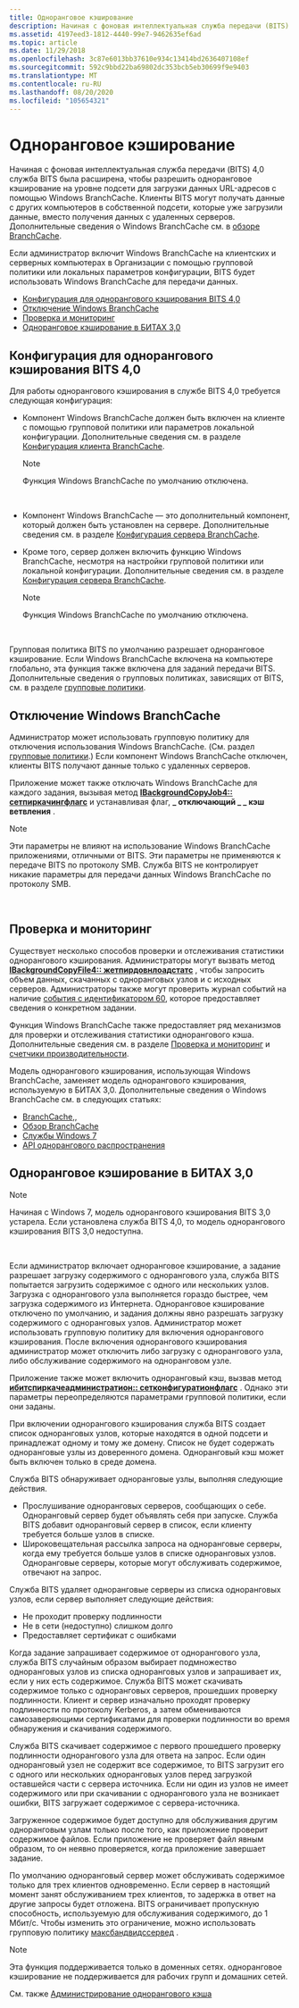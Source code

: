 ```yaml
---
title: Одноранговое кэширование
description: Начиная с фоновая интеллектуальная служба передачи (BITS) 4,0 служба BITS была расширена, чтобы разрешить одноранговое кэширование на уровне подсети для загрузки данных URL-адресов с помощью Windows BranchCache.
ms.assetid: 4197eed3-1812-4440-99e7-9462635ef6ad
ms.topic: article
ms.date: 11/29/2018
ms.openlocfilehash: 3c87e6013bb37610e934c13414bd2636407108ef
ms.sourcegitcommit: 592c9bbd22ba69802dc353bcb5eb30699f9e9403
ms.translationtype: MT
ms.contentlocale: ru-RU
ms.lasthandoff: 08/20/2020
ms.locfileid: "105654321"
---
```

# <a name="peer-caching"></a>Одноранговое кэширование

Начиная с фоновая интеллектуальная служба передачи (BITS) 4,0 служба BITS была расширена, чтобы разрешить одноранговое кэширование на уровне подсети для загрузки данных URL-адресов с помощью Windows BranchCache. Клиенты BITS могут получать данные с других компьютеров в собственной подсети, которые уже загрузили данные, вместо получения данных с удаленных серверов. Дополнительные сведения о Windows BranchCache см. в [обзоре BranchCache](/previous-versions/windows/it-pro/windows-7/dd755969(v=ws.10)).

Если администратор включит Windows BranchCache на клиентских и серверных компьютерах в Организации с помощью групповой политики или локальных параметров конфигурации, BITS будет использовать Windows BranchCache для передачи данных.

-   [Конфигурация для однорангового кэширования BITS 4,0](#configuration-for-bits-40-peer-caching)
-   [Отключение Windows BranchCache](#disabling-windows-branchcache)
-   [Проверка и мониторинг](#verification-and-monitoring)
-   [Одноранговое кэширование в БИТАХ 3,0](#peer-caching-in-bits-30)

## <a name="configuration-for-bits-40-peer-caching"></a>Конфигурация для однорангового кэширования BITS 4,0

Для работы однорангового кэширования в службе BITS 4,0 требуется следующая конфигурация:

-   Компонент Windows BranchCache должен быть включен на клиенте с помощью групповой политики или параметров локальной конфигурации. Дополнительные сведения см. в разделе [Конфигурация клиента BranchCache](/previous-versions/windows/it-pro/windows-7/dd637820(v=ws.10)).
    > [!Note]  
    > Функция Windows BranchCache по умолчанию отключена.

     

-   Компонент Windows BranchCache — это дополнительный компонент, который должен быть установлен на сервере. Дополнительные сведения см. в разделе [Конфигурация сервера BranchCache](/previous-versions/windows/it-pro/windows-7/dd637785(v=ws.10)).
-   Кроме того, сервер должен включить функцию Windows BranchCache, несмотря на настройки групповой политики или локальной конфигурации. Дополнительные сведения см. в разделе [Конфигурация сервера BranchCache](/previous-versions/windows/it-pro/windows-7/dd637785(v=ws.10)).
    > [!Note]  
    > Функция Windows BranchCache по умолчанию отключена.

     

Групповая политика BITS по умолчанию разрешает одноранговое кэширование. Если Windows BranchCache включена на компьютере глобально, эта функция также включена для заданий передачи BITS. Дополнительные сведения о групповых политиках, зависящих от BITS, см. в разделе [групповые политики](group-policies.md).

## <a name="disabling-windows-branchcache"></a>Отключение Windows BranchCache

Администратор может использовать групповую политику для отключения использования Windows BranchCache. (См. раздел [групповые политики](group-policies.md).) Если компонент Windows BranchCache отключен, клиенты BITS получают данные только с удаленных серверов.

Приложение может также отключать Windows BranchCache для каждого задания, вызывая метод [**IBackgroundCopyJob4:: сетпиркачингфлагс**](/windows/desktop/api/Bits3_0/nf-bits3_0-ibackgroundcopyjob4-setpeercachingflags) и устанавливая флаг, **\_ отключающий \_ \_ кэш ветвления** .

> [!Note]  
> Эти параметры не влияют на использование Windows BranchCache приложениями, отличными от BITS. Эти параметры не применяются к передаче BITS по протоколу SMB. Служба BITS не контролирует никакие параметры для передачи данных Windows BranchCache по протоколу SMB.

 

## <a name="verification-and-monitoring"></a>Проверка и мониторинг

Существует несколько способов проверки и отслеживания статистики однорангового кэширования. Администраторы могут вызвать метод [**IBackgroundCopyFile4:: жетпирдовнлоадстатс**](/windows/desktop/api/Bits4_0/nf-bits4_0-ibackgroundcopyfile4-getpeerdownloadstats) , чтобы запросить объем данных, скачанных с одноранговых узлов и с исходных серверов. Администраторы также могут проверить журнал событий на наличие [события с идентификатором 60](/previous-versions/windows/it-pro/windows-server-2008-R2-and-2008/cc734635(v=ws.10)), которое предоставляет сведения о конкретном задании.

Функция Windows BranchCache также предоставляет ряд механизмов для проверки и отслеживания статистики однорангового кэша. Дополнительные сведения см. в разделе [Проверка и мониторинг](/previous-versions/windows/it-pro/windows-7/dd637782(v=ws.10)) и [счетчики производительности](/previous-versions/windows/it-pro/windows-7/dd637826(v=ws.10)).

Модель однорангового кэширования, использующая Windows BranchCache, заменяет модель однорангового кэширования, используемую в БИТАХ 3,0. Дополнительные сведения о Windows BranchCache см. в следующих статьях:

-   [BranchCache,,](/previous-versions/windows/it-pro/windows-server-2012-R2-and-2012/jj127252(v=ws.11))
-   [Обзор BranchCache](/previous-versions/windows/it-pro/windows-7/dd755969(v=ws.10))
-   [Службы Windows 7](../win7devguide/services.md)
-   [API однорангового распространения](../p2psdk/peer-distribution.md)

## <a name="peer-caching-in-bits-30"></a>Одноранговое кэширование в БИТАХ 3,0

> [!Note]  
> Начиная с Windows 7, модель однорангового кэширования BITS 3,0 устарела. Если установлена служба BITS 4,0, то модель однорангового кэширования BITS 3,0 недоступна.

 

Если администратор включает одноранговое кэширование, а задание разрешает загрузку содержимого с однорангового узла, служба BITS попытается загрузить содержимое с одного или нескольких узлов. Загрузка с однорангового узла выполняется гораздо быстрее, чем загрузка содержимого из Интернета. Одноранговое кэширование отключено по умолчанию, и задания должны явно разрешать загрузку содержимого с одноранговых узлов. Администратор может использовать групповую политику для включения однорангового кэширования. После включения однорангового кэширования администратор может отключить либо загрузку с однорангового узла, либо обслуживание содержимого на одноранговом узле.

Приложение также может включить одноранговый кэш, вызвав метод [**ибитспиркачеадминистратион:: сетконфигуратионфлагс**](/windows/desktop/api/Bits3_0/nf-bits3_0-ibitspeercacheadministration-setconfigurationflags) . Однако эти параметры переопределяются параметрами групповой политики, если они заданы.

При включении однорангового кэширования служба BITS создает список одноранговых узлов, которые находятся в одной подсети и принадлежат одному и тому же домену. Список не будет содержать одноранговые узлы из доверенного домена. Одноранговый кэш может быть включен только в среде домена.

Служба BITS обнаруживает одноранговые узлы, выполняя следующие действия.

-   Прослушивание одноранговых серверов, сообщающих о себе. Одноранговый сервер будет объявлять себя при запуске. Служба BITS добавит одноранговый сервер в список, если клиенту требуется больше узлов в списке.
-   Широковещательная рассылка запроса на одноранговые серверы, когда ему требуется больше узлов в списке одноранговых узлов. Одноранговые серверы, которые могут обслуживать содержимое, отвечают на запрос.

Служба BITS удаляет одноранговые серверы из списка одноранговых узлов, если сервер выполняет следующие действия:

-   Не проходит проверку подлинности
-   Не в сети (недоступно) слишком долго
-   Предоставляет сертификат с ошибками

Когда задание запрашивает содержимое от однорангового узла, служба BITS случайным образом выбирает подмножество одноранговых узлов из списка одноранговых узлов и запрашивает их, если у них есть содержимое. Служба BITS может скачивать содержимое только с одноранговых серверов, прошедших проверку подлинности. Клиент и сервер изначально проходят проверку подлинности по протоколу Kerberos, а затем обмениваются самозаверяющими сертификатами для проверки подлинности во время обнаружения и скачивания содержимого.

Служба BITS скачивает содержимое с первого прошедшего проверку подлинности однорангового узла для ответа на запрос. Если один одноранговый узел не содержит все содержимое, то BITS загрузит его с одного или нескольких одноранговых узлов перед загрузкой оставшейся части с сервера источника. Если ни один из узлов не имеет содержимого или при скачивании с однорангового узла не возникает ошибки, BITS загружает содержимое с сервера-источника.

Загруженное содержимое будет доступно для обслуживания другим одноранговым узлам только после того, как приложение проверит содержимое файлов. Если приложение не проверяет файл явным образом, то он неявно проверяется, когда приложение завершает задание.

По умолчанию одноранговый сервер может обслуживать содержимое только для трех клиентов одновременно. Если сервер в настоящий момент занят обслуживанием трех клиентов, то задержка в ответ на другие запросы будет отложена. BITS ограничивает пропускную способность, используемую для обслуживания содержимого, до 1 Мбит/с. Чтобы изменить это ограничение, можно использовать групповую политику [максбандвидссервед](group-policies.md) .

> [!Note]  
> Эта функция поддерживается только в доменных сетях. одноранговое кэширование не поддерживается для рабочих групп и домашних сетей.

См. также [Администрирование однорангового кэша](/windows/desktop/Bits/administering-the-peer-cache)
 

 

 